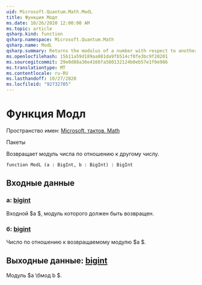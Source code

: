 ```yaml
---
uid: Microsoft.Quantum.Math.ModL
title: Функция Модл
ms.date: 10/26/2020 12:00:00 AM
ms.topic: article
qsharp.kind: function
qsharp.namespace: Microsoft.Quantum.Math
qsharp.name: ModL
qsharp.summary: Returns the modulus of a number with respect to another number.
ms.openlocfilehash: 15b11a59d189aa881da9fb514cf0fe3bc9f20201
ms.sourcegitcommit: 29e0d88a30e4166fa580132124b0eb57e1f0e986
ms.translationtype: MT
ms.contentlocale: ru-RU
ms.lasthandoff: 10/27/2020
ms.locfileid: "92732705"
---
```

# <a name="modl-function"></a>Функция Модл

Пространство имен: [Microsoft. тактов. Math](xref:Microsoft.Quantum.Math)

Пакеты [](https://nuget.org/packages/)


Возвращает модуль числа по отношению к другому числу.

```qsharp
function ModL (a : BigInt, b : BigInt) : BigInt
```


## <a name="input"></a>Входные данные

### <a name="a--bigint"></a>a: [bigint](xref:microsoft.quantum.lang-ref.bigint)

Входной $a $, модуль которого должен быть возвращен.


### <a name="b--bigint"></a>б: [bigint](xref:microsoft.quantum.lang-ref.bigint)

Число по отношению к возвращаемому модулю $a $.



## <a name="output--bigint"></a>Выходные данные: [bigint](xref:microsoft.quantum.lang-ref.bigint)

Модуль $a \бмод b $.